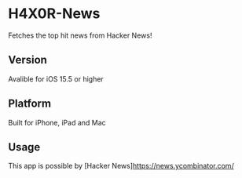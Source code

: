 # H4X0R-News
Fetches the top hit news from Hacker News!

## Version

Avalible for iOS 15.5 or higher

## Platform

Built for iPhone, iPad and Mac

## Usage

This app is possible by [Hacker News]https://news.ycombinator.com/
